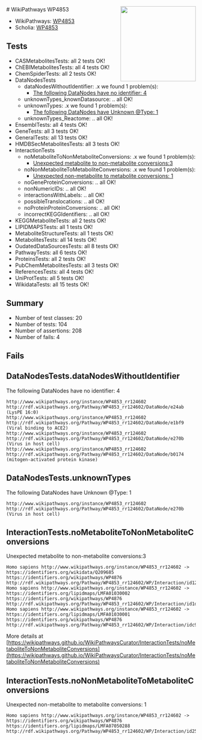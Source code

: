 <img style="float: right; width: 200px" src="https://upload.wikimedia.org/wikipedia/commons/thumb/8/83/Wplogo_with_text_500.png/640px-Wplogo_with_text_500.png" />
# WikiPathways WP4853

* WikiPathways: [WP4853](https://wikipathways.org/pathways/WP4853)
* Scholia: [WP4853](https://scholia.toolforge.org/wikipathways/WP4853)
## Tests
* CASMetabolitesTests: all 2 tests OK!
* ChEBIMetabolitesTests: all 4 tests OK!
* ChemSpiderTests: all 2 tests OK!
* DataNodesTests
    * dataNodesWithoutIdentifier: .x we found 1 problem(s):
        * [The following DataNodes have no identifier: 4](#d2d32fa3)
    * unknownTypes_knownDatasource: .. all OK!
    * unknownTypes: .x we found 1 problem(s):
        * [The following DataNodes have Unknown @Type: 1](#839973df)
    * unknownTypes_Reactome: .. all OK!
* EnsemblTests: all 4 tests OK!
* GeneTests: all 3 tests OK!
* GeneralTests: all 13 tests OK!
* HMDBSecMetabolitesTests: all 3 tests OK!
* InteractionTests
    * noMetaboliteToNonMetaboliteConversions: .x we found 1 problem(s):
        * [Unexpected metabolite to non-metabolite conversions:3](#a27bf36f)
    * noNonMetaboliteToMetaboliteConversions: .x we found 1 problem(s):
        * [Unexpected non-metabolite to metabolite conversions: 1](#4b4cfabf)
    * noGeneProteinConversions: .. all OK!
    * nonNumericIDs: .. all OK!
    * interactionsWithLabels: .. all OK!
    * possibleTranslocations: .. all OK!
    * noProteinProteinConversions: .. all OK!
    * incorrectKEGGIdentifiers: .. all OK!
* KEGGMetaboliteTests: all 2 tests OK!
* LIPIDMAPSTests: all 1 tests OK!
* MetaboliteStructureTests: all 1 tests OK!
* MetabolitesTests: all 14 tests OK!
* OudatedDataSourcesTests: all 8 tests OK!
* PathwayTests: all 6 tests OK!
* ProteinsTests: all 2 tests OK!
* PubChemMetabolitesTests: all 3 tests OK!
* ReferencesTests: all 4 tests OK!
* UniProtTests: all 5 tests OK!
* WikidataTests: all 15 tests OK!


## Summary

* Number of test classes: 20
* Number of tests: 104
* Number of assertions: 208
* Number of fails: 4

## Fails

<a name="d2d32fa3" />

## DataNodesTests.dataNodesWithoutIdentifier

The following DataNodes have no identifier: 4
```
http://www.wikipathways.org/instance/WP4853_rr124602 http://rdf.wikipathways.org/Pathway/WP4853_rr124602/DataNode/e24ab (LysPE 16:0)
http://www.wikipathways.org/instance/WP4853_rr124602 http://rdf.wikipathways.org/Pathway/WP4853_rr124602/DataNode/e1bf9 (Viral binding to ACE2)
http://www.wikipathways.org/instance/WP4853_rr124602 http://rdf.wikipathways.org/Pathway/WP4853_rr124602/DataNode/e270b (Virus in host cell)
http://www.wikipathways.org/instance/WP4853_rr124602 http://rdf.wikipathways.org/Pathway/WP4853_rr124602/DataNode/b0174 (mitogen-activated protein kinase)
```

<a name="839973df" />

## DataNodesTests.unknownTypes

The following DataNodes have Unknown @Type: 1
```
http://www.wikipathways.org/instance/WP4853_rr124602 http://rdf.wikipathways.org/Pathway/WP4853_rr124602/DataNode/e270b (Virus in host cell)
```

<a name="a27bf36f" />

## InteractionTests.noMetaboliteToNonMetaboliteConversions

Unexpected metabolite to non-metabolite conversions:3
```
Homo sapiens http://www.wikipathways.org/instance/WP4853_rr124602 -> https://identifiers.org/wikidata/Q209685 https://identifiers.org/wikipathways/WP4876 http://rdf.wikipathways.org/Pathway/WP4853_rr124602/WP/Interaction/id1294b8ad
Homo sapiens http://www.wikipathways.org/instance/WP4853_rr124602 -> https://identifiers.org/lipidmaps/LMFA01030002 https://identifiers.org/wikipathways/WP4876 http://rdf.wikipathways.org/Pathway/WP4853_rr124602/WP/Interaction/id1d17c350
Homo sapiens http://www.wikipathways.org/instance/WP4853_rr124602 -> https://identifiers.org/lipidmaps/LMFA01030001 https://identifiers.org/wikipathways/WP4876 http://rdf.wikipathways.org/Pathway/WP4853_rr124602/WP/Interaction/idc90e2fe3
```

More details at [https://wikipathways.github.io/WikiPathwaysCurator/InteractionTests/noMetaboliteToNonMetaboliteConversions](https://wikipathways.github.io/WikiPathwaysCurator/InteractionTests/noMetaboliteToNonMetaboliteConversions)

<a name="4b4cfabf" />

## InteractionTests.noNonMetaboliteToMetaboliteConversions

Unexpected non-metabolite to metabolite conversions: 1
```
Homo sapiens http://www.wikipathways.org/instance/WP4853_rr124602 -> https://identifiers.org/wikipathways/WP4876 https://identifiers.org/lipidmaps/LMFA07050288 http://rdf.wikipathways.org/Pathway/WP4853_rr124602/WP/Interaction/id2528e08d
```

